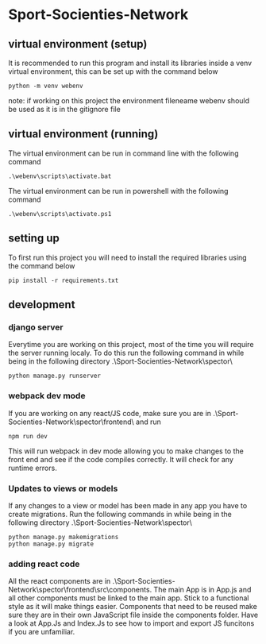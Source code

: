 # Sport-Socienties-Network

## virtual environment (setup)
It is recommended to run this program and install its libraries inside a venv virtual environment, this can be set up with the command below 
```shell
python -m venv webenv
```
note: if working on this project the environment fileneame webenv should be used as it is in the gitignore file

## virtual environment (running)
The virtual environment can be run in command line with the following command
```shell
.\webenv\scripts\activate.bat
```
The virtual environment can be run in powershell with the following command
```shell
.\webenv\scripts\activate.ps1
```
## setting up
To first run this project you will need to install the required libraries using the command below
```shell
pip install -r requirements.txt
```
## development
### django server
Everytime you are working on this project, most of the time you will require the server running localy. To do this run the following command in while being in the following directory .\Sport-Socienties-Network\spector\
```shell
python manage.py runserver
```
### webpack dev mode
If you are working on any react/JS code, make sure you are in .\Sport-Socienties-Network\spector\frontend\ and run
```shell
npm run dev
```
This will run webpack in dev mode allowing you to make changes to the front end and see if the code compiles correctly. It will check for any runtime errors.
### Updates to views or models
If any changes to a view or model has been made in any app you have to create migrations. Run the following commands in while being in the following directory .\Sport-Socienties-Network\spector\
```shell
python manage.py makemigrations
python manage.py migrate
```
### adding react code
All the react components are in .\Sport-Socienties-Network\spector\frontend\src\components. The main App is in App.js and all other components must be linked to the main app. Stick to a functional style as it will make things easier. Components that need to be reused make sure they are in their own JavaScript file inside the components folder. Have a look at App.Js and Index.Js to see how to import and export JS funcitons if you are unfamiliar.
